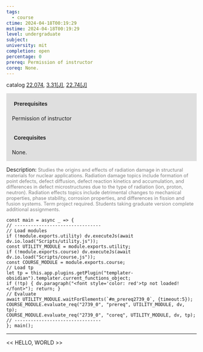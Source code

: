 ```yaml
---
tags:
  - course
ctime: 2024-04-18T00:19:29
mstime: 2024-04-18T00:19:29
level: undergraduate
subject: 
university: mit
completion: open
percentage: 0
prereq: Permission of instructor
coreq: None.
---
```


catalog [22.074](http://student.mit.edu/catalog/m22a.html#22.074), [3.31[J]](http://student.mit.edu/catalog/m3a.html#3.31), [22.74[J]](http://student.mit.edu/catalog/m22c.html#22.74)

<span style="display: block; padding: 15px; background-color: rgb(100, 100, 100, 0.2);"><font id="m_prereq2739_0" style="display: block; font-family: Arial, sans-serif; font-weight: bold; padding: 5px">Prerequisites</font><br><span id="prereq2739_0">Permission of instructor</span></span>
<span style="display: block; padding: 15px; background-color: rgb(100, 100, 100, 0.2);"><font id="m_coreq2739_0" style="display: block; font-family: Arial, sans-serif; font-weight: bold; padding: 5px">Corequisites</font><br><span id="coreq2739_0">None.</span></span>

<font style="">Description:</font>
<font style="color: grey; font-size: 0.8rem;">Studies the origins and effects of radiation damage in structural materials for nuclear applications. Radiation damage topics include formation of point defects, defect diffusion, defect reaction kinetics and accumulation, and differences in defect microstructures due to the type of radiation (ion, proton, neutron). Radiation effects topics include detrimental changes to mechanical properties, phase stability, corrosion properties, and differences in fission and fusion systems. Term project required. Students taking graduate version complete additional assignments.</font>

```dataviewjs
const main = async _ => {
// --------------------------------
// Load modules
if (!module.exports.utility) dv.executeJs(await dv.io.load("Scripts/utility.js"));
const UTILITY_MODULE = module.exports.utility;
if (!module.exports.course) dv.executeJs(await dv.io.load("Scripts/course.js"));
const COURSE_MODULE = module.exports.course;
// Load tp
let tp = this.app.plugins.getPlugin("templater-obsidian").templater.current_functions_object;
if (!tp) { dv.paragraph("<font style='color: red'>tp not loaded!</font>"); return; }
// Evaluate
await UTILITY_MODULE.waitForElements(`#m_prereq2739_0`, {timeout:5});
COURSE_MODULE.evaluate_req("2739_0", "prereq", UTILITY_MODULE, dv, tp);
COURSE_MODULE.evaluate_req("2739_0", "coreq", UTILITY_MODULE, dv, tp);
// --------------------------------
}; main();
```

---

<< HELLO, WORLD >>
